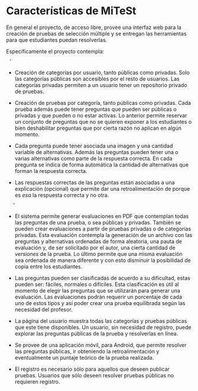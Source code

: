 Características de MiTeSt
=========================

En general el proyecto, de acceso libre, provee una interfaz web para la
creación de pruebas de selección múltiple y se entregan las herramientas para
que estudiantes puedan resolverlas.

Específicamente el proyecto contempla:

<img src="{_base}/img/screenshots/web/prueba.png" alt="" class="pull-right round4" style="border:1px solid black;margin:0 0 10px 10px" />

- Creación de categorías por usuario, tanto públicas como privadas. Solo las
categorías públicas son accesibles por el resto de usuarios. Las categorías
privadas permiten a un usuario tener un repositorio privado de pruebas.

- Creación de pruebas por categoría, tanto públicas como privadas. Cada prueba
además puede tener preguntas que pueden ser públicas o privadas y que pueden o
no estar activas. Lo anterior permite reservar un conjunto de preguntas que no
se quieren exponer a los estudiantes o bien deshabilitar preguntas que por
cierta razón no aplican en algún momento.

- Cada pregunta puede tener asociada una imagen y una cantidad variable de
alternativas. Además las preguntas pueden tener una o varias
alternativas como parte de la respuesta correcta. En cada pregunta se indica de
forma automática la cantidad de alternativas que forman la respuesta correcta.

- Las respuestas correctas de las preguntas están asociadas a una explicación
(opcional) que permite dar una retroalimentación de porque es *esa* la
respuesta correcta y no otra.

<img src="{_base}/img/screenshots/web/pdf.png" alt="" class="pull-left round4" style="border:1px solid black;margin:0 30px 10px 20px" />

- El sistema permite generar evaluaciones en PDF que contemplan todas las
preguntas de una prueba, o sea públicas y privadas. También se pueden crear
evaluaciones a partir de pruebas privadas o de categorías privadas. Esta
evaluación contempla la generación de un archivo con las preguntas y
alternativas ordenadas de forma aleatoria, una pauta de evaluación y, de ser
solicitado por el autor, una cierta cantidad de *versiones* de la prueba. Lo
último permite que una misma evaluación sea ordenada de manera diferente y con
esto disminuir la posibilidad de copia entre los estudiantes.

- Las preguntas pueden ser clasificadas de acuerdo a su dificultad, estas pueden
ser: fáciles, normales o difíciles. Esta clasificación es útil al momento de
elegir las preguntas que se utilizarán para generar una evaluación. Las
evaluaciones podrán requerir un porcentaje de cada uno de estos tipos y así
poder crear una prueba equilibrada según las necesidad del profesor.

- La página del usuario muestra todas las categorías y pruebas públicas que
este tiene disponibles. Un usuario, sin necesidad de registro, puede
explorar las preguntas públicas de la prueba y resolverlas en línea.

- Se provee de una aplicación móvil, para Android, que permite resolver las
preguntas públicas, ir obteniendo la retroalimentación y eventualmente un
puntaje teórico de la prueba realizada.

- El registro es necesario sólo para aquellos que deseen publicar pruebas.
Usuarios que sólo deseen resolver pruebas públicas no requieren registro.
